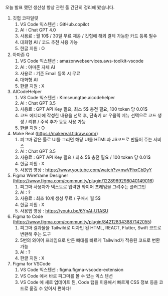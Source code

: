 오늘 발표 했던 생산성 향상 관련 툴 간단히 정리해 봤습니다.

1. 깃헙 코파일럿
   1. VS Code 익스텐션 : GitHub.copilot
   2. AI : Chat GPT 4.0
   3. 사용료 : 월 10$ / 30일 무료 제공 / 깃헙에 해외 결제 가능한 카드 등록 필수
   4. 대화형 AI / 코드 추천 사용 가능
   5. 한글 지원 : O
2. 아마존 Q
   1. VS Code 익스텐션 : amazonwebservices.aws-toolkit-vscode
   2. AI : 아마존 자체 AI
   3. 사용료 : 기존 Email 등록 시 무료
   4. 대화형 AI
   5. 한글 지원 : X
3. AICodeHelper
   1. VS Code 익스텐션 : Kimseungtae.aicodehelper
   2. AI : Chat GPT 3.5
   3. 사용료 : GPT API Key 필요, 최소 5$ 충전 필요, 100 token 당 0.01$
   4. 코드 에디터에 작성한 내용을 선택 후, 단축키 or 우클릭 메뉴 선택으로 코드 생성 / 리뷰 / 주석 추가 등등 사용 가능
   5. 한글 지원 : O
4. Make Real (https://makereal.tldraw.com/)
   1. 피그마 같은 툴로 UI를 그리면 해당 UI를 HTML과 JS코드로 만들어 주는 서비스
   2. AI : Chat GPT 3.5
   3. 사용료 : GPT API Key 필요 / 최소 5$ 충전 필요 / 100 token 당 0.01$
   4. 한글 지원 : X
   5. 사용법 영상 : https://www.youtube.com/watch?v=nwVFhxCbDyY
5. Figma Wireframe Designer (https://www.figma.com/community/plugin/1228969298040149016)
   1. 피그마 사용자가 텍스트로 입력한 와이어 프레임을 그려주는 플러그인
   2. AI : ?
   3. 사용료 : 최초 10개 생성 무료 / 구매시 월 5$
   4. 한글 지원 : X
   5. 사용법 영상 : https://youtu.be/6YpAl-U1ASU
6. Figma to Code (https://www.figma.com/community/plugin/842128343887142055)
   1. 피그마 결과물을 Tailwild로 디자인 된 HTML, REACT, Flutter, Swift 코드로 변환해 주는 도구
   2. 5번의 와이어 프레임으로 만든 뼈대를 빠르게 Tailwind가 적용된 코드로 변환 가능
   3. AI : ?
   4. 한글 지원 : X
7. Figma for VSCode
   1. VS Code 익스텐션 : figma.figma-vscode-extension
   2. VS Code 에서 바로 피그마를 볼 수 있는 익스 텐션
   3. VS Code 에 새로 업데이트 된, Code 탭을 이용해서 빠르게 CSS 정보 등을 코드로 옮길 수 있어서 편하다!
